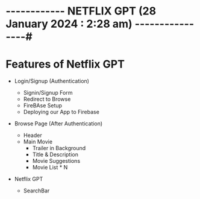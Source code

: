 # ------------ NETFLIX GPT (28 January 2024 : 2:28 am) ----------------#

# Features of Netflix GPT

- Login/Signup (Authentication)

  - Signin/Signup Form
  - Redirect to Browse
  - FireBAse Setup
  - Deploying our App to Firebase

- Browse Page (After Authentication)

  - Header
  - Main Movie
    - Trailer in Background
    - Title & Description
    - Movie Suggestions
    - Movie List \* N

- Netflix GPT
  - SearchBar
